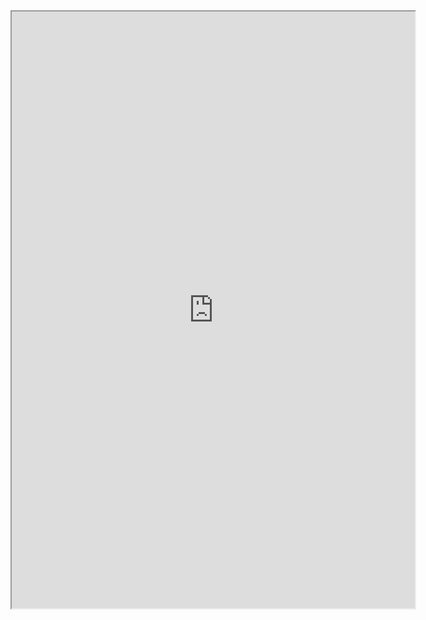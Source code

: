 <iframe src="https://public.tableau.com/views/Sebaran_Pos/Dashboard1?:showVizHome=no&:embed=true" width="645" height="955"></iframe
